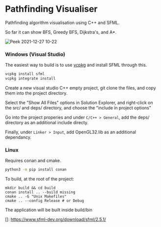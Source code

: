# Pathfinding Visualiser

Pathfinding algorithm visualisation using C++ and SFML.

So far it can show BFS, Greedy BFS, Dijkstra's, and A*.

![Peek 2021-12-27 10-22](https://user-images.githubusercontent.com/13512660/147462469-f9c44f81-9b72-4545-a0cd-e0ad4dd229a3.gif)


### Windows (Visual Studio)

The easiest way to build is to use [vcpkg](https://vcpkg.io/en/index.html) and install SFML through this.

```bash
vcpkg install sfml
vcpkg integrate install
```

Create a new visual studio C++ empty project, git clone the files, and copy them into the project directory.

Select the "Show All Files" options in Solution Explorer, and right-click on the src/ and deps/ directory, and choose the "include in project options"

Go into the project properies and under `C/C++ > General`, add the deps/ directory as an additional include directy.


Finally, under `Linker > Input`, add OpenGL32.lib as an additional dependancy. 

### Linux

Requires conan and cmake.

```sh
python3 -m pip install conan
```

To build, at the root of the project:

```
mkdir build && cd build
conan install .. --build missing
cmake .. -G "Unix Makefiles"
cmake .. --config Release # or Debug
```

The application will be built inside build/bin

[]: https://www.sfml-dev.org/download/sfml/2.5.1/
